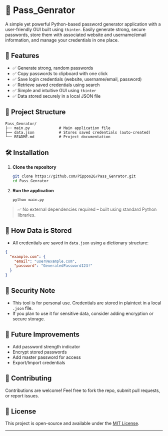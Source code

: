 
# 🔐 Pass_Genrator

A simple yet powerful Python-based password generator application with a user-friendly GUI built using `tkinter`. Easily generate strong, secure passwords, store them with associated website and username/email information, and manage your credentials in one place.

## 🚀 Features

- ✅ Generate strong, random passwords
- ✅ Copy passwords to clipboard with one click
- ✅ Save login credentials (website, username/email, password)
- ✅ Retrieve saved credentials using search
- ✅ Simple and intuitive GUI using `tkinter`
- ✅ Data stored securely in a local JSON file

## 📁 Project Structure

```
Pass_Genrator/
├── main.py             # Main application file
├── data.json           # Stores saved credentials (auto-created)
└── README.md           # Project documentation
```

## 🛠️ Installation

1. **Clone the repository**
   ```bash
   git clone https://github.com/Pippoo26/Pass_Genrator.git
   cd Pass_Genrator
   ```

2. **Run the application**
   ```bash
   python main.py
   ```

> ✅ No external dependencies required – built using standard Python libraries.

## 💾 How Data is Stored

- All credentials are saved in `data.json` using a dictionary structure:
```json
{
  "example.com": {
    "email": "user@example.com",
    "password": "GeneratedPassword123!"
  }
}
```

## 🔐 Security Note

- This tool is for personal use. Credentials are stored in plaintext in a local `.json` file.
- If you plan to use it for sensitive data, consider adding encryption or secure storage.

## 📌 Future Improvements

- Add password strength indicator
- Encrypt stored passwords
- Add master password for access
- Export/Import credentials

## 🤝 Contributing

Contributions are welcome! Feel free to fork the repo, submit pull requests, or report issues.

## 📄 License

This project is open-source and available under the [MIT License](LICENSE).

---
